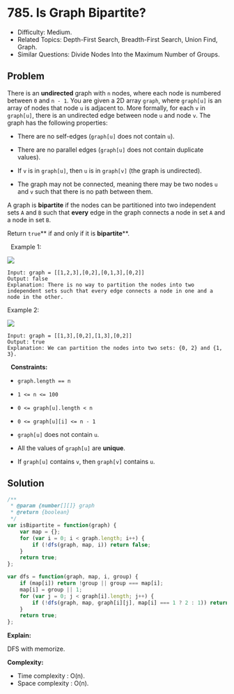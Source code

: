 # 785. Is Graph Bipartite?

- Difficulty: Medium.
- Related Topics: Depth-First Search, Breadth-First Search, Union Find, Graph.
- Similar Questions: Divide Nodes Into the Maximum Number of Groups.

## Problem

There is an **undirected** graph with `n` nodes, where each node is numbered between `0` and `n - 1`. You are given a 2D array `graph`, where `graph[u]` is an array of nodes that node `u` is adjacent to. More formally, for each `v` in `graph[u]`, there is an undirected edge between node `u` and node `v`. The graph has the following properties:


	
- There are no self-edges (`graph[u]` does not contain `u`).
	
- There are no parallel edges (`graph[u]` does not contain duplicate values).
	
- If `v` is in `graph[u]`, then `u` is in `graph[v]` (the graph is undirected).
	
- The graph may not be connected, meaning there may be two nodes `u` and `v` such that there is no path between them.


A graph is **bipartite** if the nodes can be partitioned into two independent sets `A` and `B` such that **every** edge in the graph connects a node in set `A` and a node in set `B`.

Return `true`** if and only if it is **bipartite****.

 
Example 1:

![](https://assets.leetcode.com/uploads/2020/10/21/bi2.jpg)

```
Input: graph = [[1,2,3],[0,2],[0,1,3],[0,2]]
Output: false
Explanation: There is no way to partition the nodes into two independent sets such that every edge connects a node in one and a node in the other.
```

Example 2:

![](https://assets.leetcode.com/uploads/2020/10/21/bi1.jpg)

```
Input: graph = [[1,3],[0,2],[1,3],[0,2]]
Output: true
Explanation: We can partition the nodes into two sets: {0, 2} and {1, 3}.
```

 
**Constraints:**


	
- `graph.length == n`
	
- `1 <= n <= 100`
	
- `0 <= graph[u].length < n`
	
- `0 <= graph[u][i] <= n - 1`
	
- `graph[u]` does not contain `u`.
	
- All the values of `graph[u]` are **unique**.
	
- If `graph[u]` contains `v`, then `graph[v]` contains `u`.



## Solution

```javascript
/**
 * @param {number[][]} graph
 * @return {boolean}
 */
var isBipartite = function(graph) {
    var map = {};
    for (var i = 0; i < graph.length; i++) {
        if (!dfs(graph, map, i)) return false;
    }
    return true;
};

var dfs = function(graph, map, i, group) {
    if (map[i]) return !group || group === map[i];
    map[i] = group || 1;
    for (var j = 0; j < graph[i].length; j++) {
        if (!dfs(graph, map, graph[i][j], map[i] === 1 ? 2 : 1)) return false;
    }
    return true;
};
```

**Explain:**

DFS with memorize.

**Complexity:**

* Time complexity : O(n).
* Space complexity : O(n).

